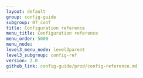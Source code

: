 ```yaml
---
layout: default
group: config-guide
subgroup: 07_conf
title: Configuration reference
menu_title: Configuration reference
menu_order: 5000
menu_node:
level3_menu_node: level3parent
level3_subgroup: config-ref
version: 2.0
github_link: config-guide/prod/config-reference.md
---
```

